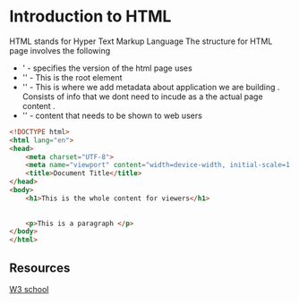 # Introduction to HTML
HTML stands for Hyper Text Markup Language 
The structure for HTML page involves the following 

-   '<!DOCTYPE html> - specifies the version of the html page uses 
-   '<html></html>' - This is the root element 
-   '<head></head>' - This is where we add metadata about application we are building . Consists of info that we dont need to incude as a the actual page content .
-   '<body></body>' - content that needs to be shown to web users 

```html
<!DOCTYPE html>
<html lang="en">
<head>
    <meta charset="UTF-8">
    <meta name="viewport" content="width=device-width, initial-scale=1.0">
    <title>Document Title</title>
</head>
<body>
    <h1>This is the whole content for viewers</h1>
    
    
    <p>This is a paragraph </p>
</body>
</html>
```
## Resources
[W3 school](https://www.w3schools.com/html/tryit.asp?filename=tryhtml_formatting_del)